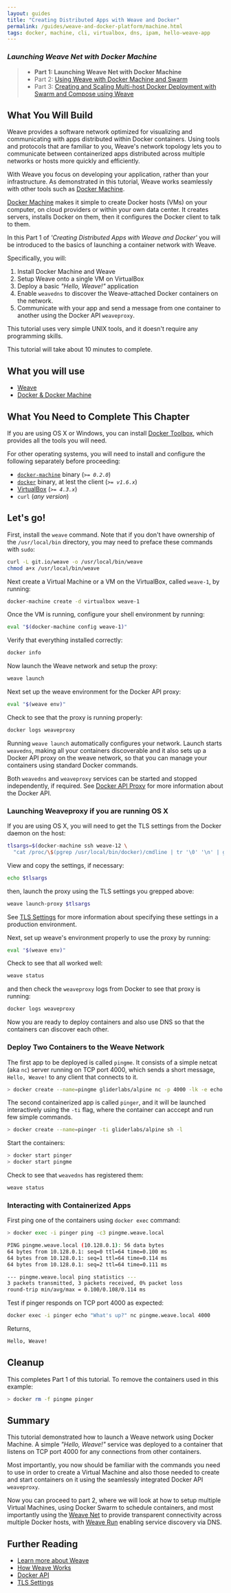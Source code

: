 ```yaml
---
layout: guides
title: "Creating Distributed Apps with Weave and Docker"
permalink: /guides/weave-and-docker-platform/machine.html
tags: docker, machine, cli, virtualbox, dns, ipam, hello-weave-app
---
```


### ***Launching Weave Net with Docker Machine***

> - **Part 1: Launching Weave Net with Docker Machine**
> - Part 2: [Using Weave with Docker Machine and Swarm][ch2]
> - Part 3: [Creating and Scaling Multi-host Docker Deployment with Swarm and Compose using Weave][ch3]

## What You Will Build

Weave provides a software network optimized for visualizing and communicating with apps distributed within Docker containers. Using tools and protocols that are familiar to you, Weave's network topology lets you to communicate between containerized apps distributed across multiple networks or hosts more quickly and efficiently.

With Weave you focus on developing your application, rather than your infrastructure. As demonstrated in this tutorial, Weave works seamlessly with other tools such as [Docker Machine](https://docs.docker.com/machine/).

[Docker Machine](https://docs.docker.com/machine/) makes it simple to create Docker hosts (VMs) on your computer, on cloud providers or within your own data center. It creates servers, installs Docker on them, then it configures the Docker client to talk to them.

In this Part 1 of _'Creating Distributed Apps with Weave and Docker'_ you will be introduced to the basics of launching a container network with Weave.

Specifically, you will:

  1. Install Docker Machine and Weave
  2. Setup Weave onto a single VM on VirtualBox
  3. Deploy a basic _"Hello, Weave!"_ application
  4. Enable `weavedns` to discover the Weave-attached Docker containers on the network.
  5. Communicate with your app and send a message from one container to another using the Docker API `weaveproxy`.

This tutorial uses very simple UNIX tools, and it doesn't require any programming skills.

This tutorial will take about 10 minutes to complete.

## What you will use

  - [Weave](http://weave.works)
  - [Docker & Docker Machine](https://docs.docker.com)

## What You Need to Complete This Chapter

If you are using OS X or Windows, you can install [Docker Toolbox](https://www.docker.com/toolbox), which provides all the tools you will need.

For other operating systems, you will need to install and configure the following separately before proceeding:

  - [`docker-machine`](http://docs.docker.com/machine/#installation) binary (_`>= 0.2.0`_)
  - [`docker`](https://docs.docker.com/installation/#installation) binary, at lest the client (_`>= v1.6.x`_)
  - [VirtualBox](https://www.virtualbox.org/wiki/Downloads) (_`>= 4.3.x`_)
  - `curl` (_any version_)

## Let's go!

First, install the `weave` command. Note that if you don't have ownership of the `/usr/local/bin` directory, you may need to preface these commands with `sudo`:

~~~bash
curl -L git.io/weave -o /usr/local/bin/weave
chmod a+x /usr/local/bin/weave
~~~

Next create a Virtual Machine or a VM on the VirtualBox, called `weave-1`, by running:

~~~bash
docker-machine create -d virtualbox weave-1
~~~

Once the VM is running, configure your shell environment by running:

~~~bash
eval "$(docker-machine config weave-1)"
~~~

Verify that everything installed correctly:

~~~bash
docker info
~~~

Now launch the Weave network and setup the proxy:

~~~bash
weave launch
~~~

Next set up the weave environment for the Docker API proxy:

~~~bash
eval "$(weave env)"
~~~

Check to see that the proxy is running properly:

~~~bash
docker logs weaveproxy
~~~

Running `weave launch` automatically configures your network. Launch starts `weavedns`, making all your containers discoverable and it also sets up a Docker API proxy on the weave network, so that you can manage your containers using standard Docker commands.

Both `weavedns` and `weaveproxy` services can be started and stopped independently, if required.
See [Docker API Proxy](https://github.com/weaveworks/weave/blob/master/site/proxy.md) for more information about the Docker API.

### Launching Weaveproxy if you are running OS X

If you are using OS X, you will need to get the TLS settings from the Docker daemon on the host:

~~~bash
tlsargs=$(docker-machine ssh weave-12 \
  "cat /proc/\$(pgrep /usr/local/bin/docker)/cmdline | tr '\0' '\n' | grep ^--tls | tr '\n' ' '")
~~~

View and copy the settings, if necessary:

~~~bash
echo $tlsargs
~~~

then, launch the proxy using the TLS settings you grepped above:

~~~bash
weave launch-proxy $tlsargs
~~~

See [TLS Settings](https://docs.docker.com/articles/https/) for more information about specifying these settings in a production environment.

Next, set up weave's environment properly to use the proxy by running:

~~~bash
eval "$(weave env)"
~~~

Check to see that all worked well:

~~~bash
weave status
~~~

and then check the `weaveproxy` logs from Docker to see that proxy is running:

~~~bash
docker logs weaveproxy
~~~

Now you are ready to deploy containers and also use DNS so that the containers can discover each other.

### Deploy Two Containers to the Weave Network

The first app to be deployed is called `pingme`. It consists of a simple netcat (aka `nc`) server running on TCP port 4000, which sends a short message, `Hello, Weave!` to any client that connects to it.

~~~bash
> docker create --name=pingme gliderlabs/alpine nc -p 4000 -lk -e echo 'Hello, Weave!'
~~~

The second containerized app is called `pinger`, and it will be launched interactively using the `-ti` flag, where the container can acccept and run few simple commands.

~~~bash
> docker create --name=pinger -ti gliderlabs/alpine sh -l
~~~

Start the containers:

~~~bash
> docker start pinger
> docker start pingme
~~~

Check to see that `weavedns` has registered them:

~~~bash
weave status
~~~

### Interacting with Containerized Apps

First ping one of the containers using `docker exec` command:

~~~bash
> docker exec -i pinger ping -c3 pingme.weave.local
~~~

~~~bash
PING pingme.weave.local (10.128.0.1): 56 data bytes
64 bytes from 10.128.0.1: seq=0 ttl=64 time=0.100 ms
64 bytes from 10.128.0.1: seq=1 ttl=64 time=0.114 ms
64 bytes from 10.128.0.1: seq=2 ttl=64 time=0.111 ms

--- pingme.weave.local ping statistics ---
3 packets transmitted, 3 packets received, 0% packet loss
round-trip min/avg/max = 0.100/0.108/0.114 ms
~~~

Test if pinger responds on TCP port 4000 as expected:

~~~bash
docker exec -i pinger echo "What's up?" nc pingme.weave.local 4000
~~~

Returns,

~~~bash
Hello, Weave!
~~~

## Cleanup

This completes Part 1 of this tutorial. To remove the containers used in this example:

~~~bash
> docker rm -f pingme pinger
~~~

## Summary

This tutorial demonstrated how to launch a Weave network using Docker Machine. A simple  _"Hello, Weave!"_ service was deployed to a container that listens on TCP port 4000 for any connections from other containers.

Most importantly, you now should be familiar with the commands you need to use in order to create a Virtual Machine and also those needed to create and start containers on it using the seamlessly integrated Docker API `weaveproxy`.

Now you can proceed to part 2, where we will look at how to setup multiple Virtual Machines, using Docker Swarm to schedule containers, and most importantly using the [Weave Net](/net) to provide transparent connectivity across multiple Docker hosts, with [Weave Run](/run) enabling service discovery via DNS.

## Further Reading

  *  [Learn more about Weave](http://weave.works/articles/index.html)
  *  [How Weave Works](http://docs.weave.works/weave/latest_release/how-it-works.html)
  *  [Docker API](https://github.com/weaveworks/weave/blob/master/site/proxy.md)
  *  [TLS Settings](https://docs.docker.com/articles/https/)

[ch1]: /guides/weave-and-docker-platform/machine.html
[ch2]: /guides/weave-and-docker-platform/machine-and-swarm-with-weave-proxy.html
[ch3]: /guides/weave-and-docker-platform/compose-scalable-swarm-cluster-with-weave.html
